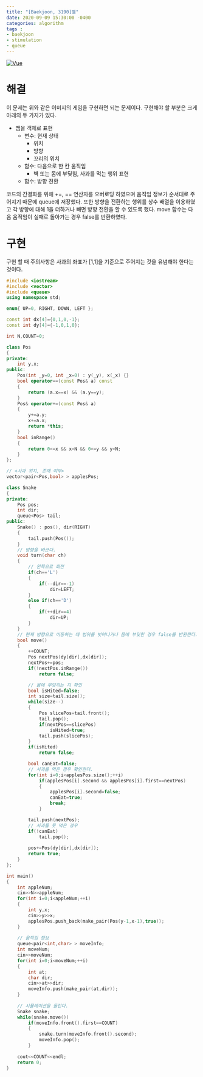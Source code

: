 ```yaml
---
title: "[Baekjoon, 3190]뱀"
date: 2020-09-09 15:30:00 -0400
categories: algorithm 
tags :
- baekjoon 
- stimulation
- queue
---
```

[![Vue](https://miro.medium.com/max/700/1*dQzFEaAHwxouaImAuUd3EQ.gif)](https://medium.com/@geekrodion/snake-game-with-javascript-part-2-c88dff6656aa)
# 해결 
이 문제는 위와 같은 이미지의 게임을 구현하면 되는 문제이다. 구현해야 할 부분은 크게 아래의 두 가지가 있다.  
- 뱀을 객체로 표현
  - 변수: 현재 상태
    - 위치
    - 방향 
    - 꼬리의 위치 
  - 함수: 다음으로 한 칸 움직임
    - 벽 또는 몸에 부딪힘, 사과를 먹는 행위 표현 
  - 함수: 방향 전환 

코드의 간결화를 위해 +=, == 연산자를 오버로딩 하였으며 움직임 정보가 순서대로 주어지기 때문에 queue에 저장했다. 
또한 방향을 전환하는 행위를 상수 배열을 이용하였고 각 방향에 대해 1을 더하거나 빼면 방향 전환을 할 수 있도록 했다. 
move 함수는 다음 움직임이 실패로 돌아가는 경우 false를 반환하였다.  
# 구현 
구현 할 때 주의사항은 사과의 좌표가 [1,1]을 기준으로 주어지는 것을 유념해야 한다는 것이다.  
```cpp
#include <iostream>
#include <vector>
#include <queue>
using namespace std;

enum{ UP=0, RIGHT, DOWN, LEFT }; 

const int dx[4]={0,1,0,-1};
const int dy[4]={-1,0,1,0};

int N,COUNT=0;

class Pos
{
private:
    int y,x;
public:
    Pos(int _y=0, int _x=0) : y(_y), x(_x) {}
    bool operator==(const Pos& a) const
    {
        return (a.x==x) && (a.y==y);
    }
    Pos& operator+=(const Pos& a)
    {
        y+=a.y;
        x+=a.x;
        return *this;
    }
    bool inRange()
    {
        return 0<=x && x<N && 0<=y && y<N;
    }
};

// <사과 위치, 존재 여부>
vector<pair<Pos,bool> > applesPos;

class Snake
{
private:
    Pos pos;
    int dir;
    queue<Pos> tail;
public:
    Snake() : pos(), dir(RIGHT) 
    {
        tail.push(Pos());
    }
    // 방향을 바꾼다. 
    void turn(char ch)
    {
        // 왼쪽으로 회전 
        if(ch=='L')
        {
            if(--dir==-1)
                dir=LEFT;
        }
        else if(ch=='D')
        {
            if(++dir==4)
                dir=UP;
        }
    }
    // 현재 방향으로 이동하는 데 범위를 벗어나거나 몸에 부딪힌 경우 false를 반환한다. 
    bool move()
    {
        ++COUNT;
        Pos nextPos(dy[dir],dx[dir]);
        nextPos+=pos;
        if(!nextPos.inRange())
            return false;

        // 몸에 부딪히는 지 확인
        bool isHited=false;
        int size=tail.size();
        while(size--)
        {
            Pos slicePos=tail.front();
            tail.pop();
            if(nextPos==slicePos)
                isHited=true;
            tail.push(slicePos);
        }
        if(isHited)
            return false;

        bool canEat=false;
        // 사과를 먹은 경우 확인한다. 
        for(int i=0;i<applesPos.size();++i)
            if(applesPos[i].second && applesPos[i].first==nextPos)
            {
                applesPos[i].second=false;
                canEat=true;
                break;
            }

        tail.push(nextPos);
        // 사과를 못 먹은 경우
        if(!canEat)
            tail.pop();
        
        pos+=Pos(dy[dir],dx[dir]);
        return true;
    }
};

int main()
{
    int appleNum;
    cin>>N>>appleNum;
    for(int i=0;i<appleNum;++i)
    {
        int y,x;
        cin>>y>>x;
        applesPos.push_back(make_pair(Pos(y-1,x-1),true));
    }
    
    // 움직임 정보 
    queue<pair<int,char> > moveInfo;
    int moveNum;
    cin>>moveNum;
    for(int i=0;i<moveNum;++i)
    {
        int at;
        char dir;
        cin>>at>>dir;
        moveInfo.push(make_pair(at,dir));
    }
    
    // 시뮬레이션을 돌린다.
    Snake snake;
    while(snake.move())
        if(moveInfo.front().first==COUNT)
        {
            snake.turn(moveInfo.front().second);
            moveInfo.pop();
        }
    
    cout<<COUNT<<endl;
    return 0;
}
```

